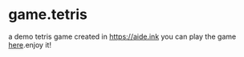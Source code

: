# game.tetris
a demo tetris game created in https://aide.ink
you can play the game [here](https://aideink.github.io/game.tetris).enjoy it!
